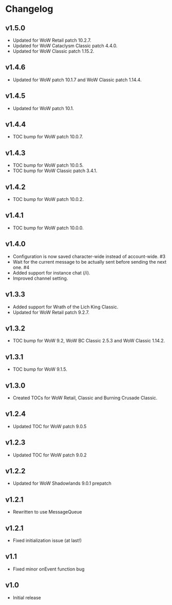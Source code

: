 Changelog
=========

v1.5.0
------
* Updated for WoW Retail patch 10.2.7.
* Updated for WoW Cataclysm Classic patch 4.4.0.
* Updated for WoW Classic patch 1.15.2.

v1.4.6
------
* Updated for WoW patch 10.1.7 and WoW Classic patch 1.14.4.

v1.4.5
------
* Updated for WoW patch 10.1.

v1.4.4
------
* TOC bump for WoW patch 10.0.7.

v1.4.3
------
* TOC bump for WoW patch 10.0.5.
* TOC bump for WoW Classic patch 3.4.1.

v1.4.2
------
* TOC bump for WoW patch 10.0.2.

v1.4.1
------
* TOC bump for WoW patch 10.0.0.

v1.4.0
------
* Configuration is now saved character-wide instead of account-wide. #3
* Wait for the current message to be actually sent before sending the next one. #4
* Added support for instance chat (/i).
* Improved channel setting.

v1.3.3
------
* Added support for Wrath of the Lich King Classic.
* Updated for WoW Retail patch 9.2.7.

v1.3.2
------
* TOC bump for WoW 9.2, WoW BC Classic 2.5.3 and WoW Classic 1.14.2.

v1.3.1
------
* TOC bump for WoW 9.1.5.

v1.3.0
------
* Created TOCs for WoW Retail, Classic and Burning Crusade Classic.

v1.2.4
------
* Updated TOC for WoW patch 9.0.5

v1.2.3
------
* Updated TOC for WoW patch 9.0.2

v1.2.2
------
* Updated for WoW Shadowlands 9.0.1 prepatch

v1.2.1
------
* Rewritten to use MessageQueue

v1.2.1
------
* Fixed initialization issue (at last!)

v1.1
----
* Fixed minor onEvent function bug

v1.0
----
* Initial release